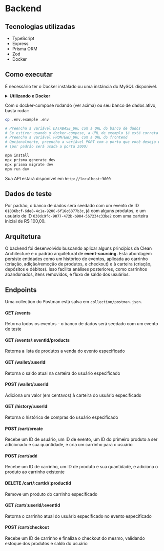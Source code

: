 # Backend

## Tecnologias utilizadas
- TypeScript
- Express
- Prisma ORM
- Zod
- Docker

## Como executar

É necessário ter o Docker instalado ou uma instância do MySQL disponível.

<details>
<summary><b>Utilizando o Docker</b></summary>

```bash
docker compose up -d
```

Isso irá iniciar o MySQL em um container, por padrão expondo a porta 3306, usuário `root`, senha `root`, e banco de dados `gandaya`.

</details>

Com o docker-compose rodando (ver acima) ou seu banco de dados ativo, basta rodar:⠀

```bash
cp .env.example .env

# Preencha a variável DATABASE_URL com a URL do banco de dados
# Se estiver usando o docker-compose, a URL de exemplo já está correta
# Preencha a variável FRONTEND_URL com a URL do frontend
# Opcionalmente, preencha a variável PORT com a porta que você deseja usar
# (por padrão será usada a porta 3000)

npm install
npx prisma generate dev
npx prisma migrate dev
npm run dev
```

Sua API estará disponível em `http://localhost:3000`

## Dados de teste

Por padrão, o banco de dados será seedado com um evento de ID `01836bcf-6de8-4c1a-9200-6f16c6377b3c`, já com alguns produtos, e um usuário de ID `030dc9fc-9077-472b-b904-567234c33be2` com uma carteira inicial de R$ 100,00.

## Arquitetura

O backend foi desenvolvido buscando aplicar alguns princípios da Clean Architecture e o padrão arquitetural de **event-sourcing.** Esta abordagem persiste entidades como um histórico de eventos, aplicada ao carrinho (criação, adição/remoção de produtos, e checkout) e à carteira (criação, depósitos e débitos). Isso facilita análises posteriores, como carrinhos abandonados, itens removidos, e fluxo de saldo dos usuários.

## Endpoints

Uma collection do Postman está salva em `collection/postman.json`.

#### GET /events
Retorna todos os eventos - o banco de dados será seedado com um evento de teste

#### GET /events/:eventId/products
Retorna a lista de produtos a venda do evento especificado

#### GET /wallet/:userId
Retorna o saldo atual na carteira do usuário especificado

#### POST /wallet/:userId
Adiciona um valor (em centavos) à carteira do usuário especificado

#### GET /history/:userId
Retorna o histórico de compras do usuário especificado

#### POST /cart/create
Recebe um ID de usuário, um ID de evento, um ID do primeiro produto a ser adicionado e sua quantidade, e cria um carrinho para o usuário

#### POST /cart/add
Recebe um ID de carrinho, um ID de produto e sua quantidade, e adiciona o produto ao carrinho existente

#### DELETE /cart/:cartId/:productId
Remove um produto do carrinho especificado

#### GET /cart/:userId/:eventId
Retorna o carrinho atual do usuário especificado no evento especificado

#### POST /cart/checkout
Recebe um ID de carrinho e finaliza o checkout do mesmo, validando estoque dos produtos e saldo do usuário